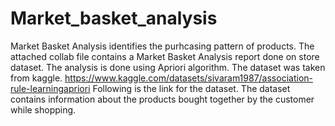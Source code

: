# Market_basket_analysis
Market Basket Analysis identifies the purhcasing pattern of products.
The attached collab file contains a Market Basket Analysis report done on store dataset.
The analysis is done using Apriori algorithm.
The dataset was taken from kaggle.
https://www.kaggle.com/datasets/sivaram1987/association-rule-learningapriori
Following is the link for the dataset.
The dataset contains information about the products bought together by the customer while shopping.
